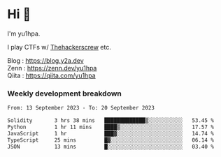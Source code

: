 # Hi 👋

I'm yu1hpa.

I play CTFs w/ [Thehackerscrew](https://www.thehackerscrew.team/) etc.

Blog : https://blog.y2a.dev  
Zenn : https://zenn.dev/yu1hpa  
Qiita : https://qiita.com/yu1hpa  

### Weekly development breakdown

<!--START_SECTION:waka-->

```txt
From: 13 September 2023 - To: 20 September 2023

Solidity       3 hrs 38 mins   █████████████▒░░░░░░░░░░░   53.45 %
Python         1 hr 11 mins    ████▒░░░░░░░░░░░░░░░░░░░░   17.57 %
JavaScript     1 hr            ███▓░░░░░░░░░░░░░░░░░░░░░   14.74 %
TypeScript     25 mins         █▓░░░░░░░░░░░░░░░░░░░░░░░   06.14 %
JSON           13 mins         █░░░░░░░░░░░░░░░░░░░░░░░░   03.40 %
```

<!--END_SECTION:waka-->

